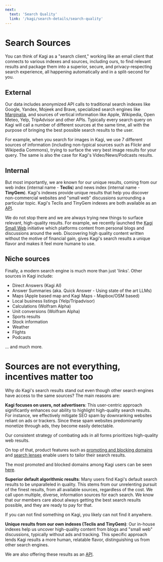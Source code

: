 ```yaml
---
next:
  text: 'Search Quality'
  link: '/kagi/search-details/search-quality'
---
```


# Search Sources

You can think of Kagi as a "search client," working like an email client that connects to various indexes and sources, including ours, to find relevant results and package them into a superior, secure, and privacy-respecting search experience, all happening automatically and in a split-second for you.

## External

Our data includes anonymized API calls to traditional search indexes like Google, Yandex, Mojeek and Brave, specialized search engines like [Marginalia](https://search.marginalia.nu), and sources of vertical information like Apple, Wikipedia, Open Meteo, Yelp, TripAdvisor and other APIs. Typically every search query on Kagi will call a number of different sources at the same time, all with the purpose of bringing the best possible search results to the user. 

For example, when you search for images in Kagi, we use 7 different sources of information (including non-typical sources such as Flickr and Wikipedia Commons), trying to surface the very best image results for your query. The same is also the case for Kagi's Video/News/Podcasts results. 

## Internal
But most importantly, we are known for our unique results, coming from our web index (internal name - **Teclis**) and news index (internal name - **TinyGem**). Kagi's indexes provide unique results that help you discover non-commercial websites and "small web" discussions surrounding a particular topic. Kagi's Teclis and TinyGem indexes are both available as an [API](https://help.kagi.com/kagi/api/enrich.html).

We do not stop there and we are always trying new things to surface relevant, high-quality results. For example, we recently launched the [Kagi Small Web](https://blog.kagi.com/small-web) initiative which platforms content from personal blogs and discussions around the web. Discovering high quality content written without the motive of financial gain, gives Kagi's search results a unique flavor and makes it feel more humane to use.

## Niche sources

Finally, a modern search engine is much more than just 'links'. Other sources in Kagi include:
- Direct Answers (Kagi AI)
- Answer Summaries (aka. Quick Answer - Using state of the art LLMs)
- Maps (Apple based map and Kagi Maps - Mapbox/OSM based)
- Local business listings (Yelp/Tripadvisor)
- Calculations (Wolfram Alpha)
- Unit conversions (Wolfram Alpha)
- Sports results
- Stock information
- Weather
- Flights
- Podcasts

... and much more.

# Sources are not everything, incentives matter too

Why do Kagi's search results stand out even though other search engines have access to the same sources? The main reasons are:

**Kagi focuses on users, not advertisers**: This user-centric approach significantly enhances our ability to highlight high-quality search results. For instance, we effectively mitigate SEO spam by downranking websites reliant on ads or trackers. Since these spam websites predominantly monetize through ads, they become easily detectable. 

Our consistent strategy of combating ads in all forms prioritizes high-quality web results. 

On top of that, product features such as [promoting and blocking domains](../features/website-info-personalized-results.md) and [search lenses](../features/lenses.md) enable users to tailor their search results. 

The most promoted and blocked domains among Kagi users can be seen [here](https://kagi.com/stats).

**Superior default algorithmic results**: Many users find Kagi's default search results to be unparalleled in quality. This stems from our unrelenting pursuit of the finest results, from all available sources, regardless of the cost. We call upon multiple, diverse, information sources for each search. We know that our members care about always getting the best search results possible, and they are ready to pay for that. 

If you can not find something on Kagi, you likely can not find it anywhere.

**Unique results from our own indexes (Teclis and TinyGem)**: Our in-house indexes help us uncover high-quality content from blogs and "small web" discussions, typically without ads and tracking. This specific approach lends Kagi results a more human, relatable flavor, distinguishing us from other search engines. 

We are also offering these results as an [API](https://help.kagi.com/kagi/api/enrich.html).

